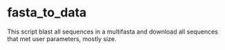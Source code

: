 # fasta_to_data
This script blast all sequences in a multifasta and download all sequences that met user parameters, mostly size. 
